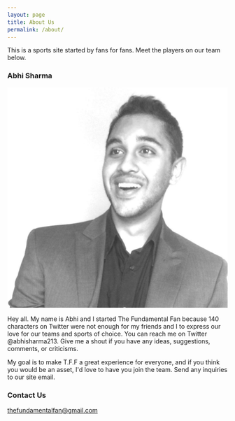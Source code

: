 ```yaml
---
layout: page
title: About Us
permalink: /about/
---
```


This is a sports site started by fans for fans. Meet the players on our team below.

### Abhi Sharma
<img src="/images/abhi.jpg" alt="Abhi" style="height: 200px width: 200px;"/>

Hey all. My name is Abhi and I started The Fundamental Fan because 140 characters on Twitter were not enough for my friends and I to express our love for our teams and sports of choice. You can reach me on Twitter @abhisharma213. Give me a shout if you have any ideas, suggestions, comments, or criticisms. 

My goal is to make T.F.F a great experience for everyone, and if you think you would be an asset, I'd love to have you join the team. Send any inquiries to our site email.

### Contact Us

[thefundamentalfan@gmail.com](mailto:thefundamentalfan@gmail.com)
